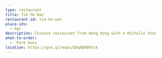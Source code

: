 ```yaml
---
type: restaurant
title: Tim Ho Wan
restaurant-id: tim-ho-wan 
place-ids:
  - bgc 
description: Chinese restaurant from Hong Kong with a Michelin Star
what-to-order:
  -  Pork buns
location: https://goo.gl/maps/DDqNDKB9tck
---
```

